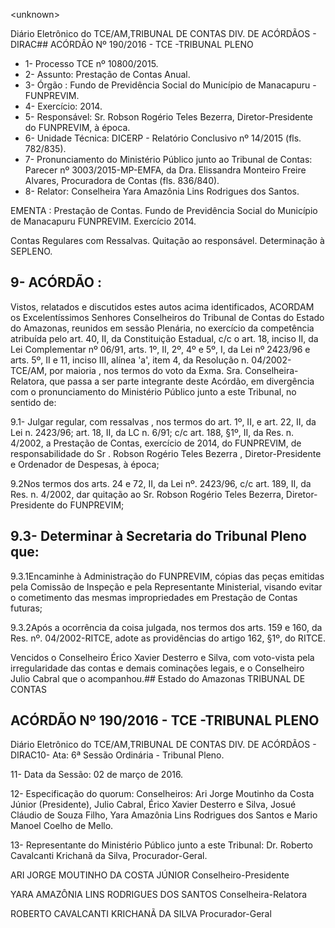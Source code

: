 &lt;unknown&gt;

Diário Eletrônico do TCE/AM,TRIBUNAL DE CONTAS DIV. DE ACÓRDÃOS - DIRAC## ACÓRDÃO Nº 190/2016 - TCE -TRIBUNAL PLENO

- 1- Processo TCE nº 10800/2015.
- 2- Assunto: Prestação de Contas Anual.
- 3- Órgão : Fundo de Previdência Social do Município de Manacapuru - FUNPREVIM.
- 4- Exercício: 2014.
- 5- Responsável: Sr. Robson Rogério Teles Bezerra, Diretor-Presidente do FUNPREVIM, à época.
- 6- Unidade Técnica: DICERP - Relatório Conclusivo nº 14/2015 (fls. 782/835).
- 7-  Pronunciamento  do Ministério Público  junto  ao Tribunal  de Contas: Parecer  nº 3003/2015-MP-EMFA, da Dra. Elissandra Monteiro Freire Alvares, Procuradora de Contas (fls. 836/840).
- 8- Relator: Conselheira Yara Amazônia Lins Rodrigues dos Santos.

EMENTA : Prestação de Contas. Fundo de Previdência Social do  Município de  Manacapuru  FUNPREVIM. Exercício 2014.

Contas  Regulares  com  Ressalvas.  Quitação  ao responsável. Determinação à SEPLENO.

## 9- ACÓRDÃO :

Vistos, relatados e discutidos estes autos acima identificados, ACORDAM os Excelentíssimos Senhores Conselheiros do Tribunal de Contas do Estado do Amazonas, reunidos em sessão Plenária, no exercício da competência atribuída pelo art. 40, II, da Constituição Estadual, c/c o art. 18, inciso II, da Lei Complementar nº 06/91, arts. 1º, II, 2º, 4º e 5º, I, da Lei nº 2423/96 e arts. 5º, II e 11, inciso III, alínea 'a', item 4, da Resolução  n.  04/2002-TCE/AM, por  maioria , nos  termos  do  voto  da  Exma.  Sra. Conselheira-Relatora, que passa a ser parte integrante deste Acórdão, em divergência com o pronunciamento do Ministério Público junto a este Tribunal, no sentido de:

9.1- Julgar regular, com ressalvas , nos termos do art. 1º, II, e art. 22, II, da Lei  n.  2423/96;  art.  18,  II,  da  LC  n.  6/91;  c/c  art.  188,  §1º,  II,  da  Res.  n.  4/2002,  a Prestação  de  Contas,  exercício  de  2014,  do  FUNPREVIM,  de  responsabilidade  do  Sr . Robson Rogério Teles Bezerra , Diretor-Presidente e Ordenador de Despesas, à época;

9.2Nos termos dos arts. 24 e 72, II, da Lei nº. 2423/96, c/c art. 189,  II, da Res. n. 4/2002, dar quitação ao Sr. Robson Rogério Teles Bezerra, Diretor-Presidente do FUNPREVIM;

## 9.3- Determinar à Secretaria do Tribunal Pleno que:

9.3.1Encaminhe à Administração do FUNPREVIM, cópias das peças emitidas pela Comissão de Inspeção e pela Representante  Ministerial,  visando evitar o cometimento das mesmas impropriedades em Prestação de Contas futuras;

9.3.2Após a ocorrência da coisa julgada, nos termos dos arts. 159 e 160, da Res. nº. 04/2002-RITCE, adote as providências do artigo 162, §1º, do RITCE.

Vencidos  o  Conselheiro  Érico  Xavier  Desterro  e  Silva, com  voto-vista  pela irregularidade das contas e demais cominações legais, e o Conselheiro Julio Cabral que o acompanhou.## Estado do Amazonas TRIBUNAL DE CONTAS

## ACÓRDÃO Nº 190/2016 - TCE -TRIBUNAL PLENO

Diário Eletrônico do TCE/AM,TRIBUNAL DE CONTAS DIV. DE ACÓRDÃOS - DIRAC10- Ata: 6ª Sessão Ordinária - Tribunal Pleno.

11- Data da Sessão: 02 de março de 2016.

12-  Especificação  do  quorum: Conselheiros:  Ari  Jorge  Moutinho  da  Costa  Júnior (Presidente), Julio Cabral, Érico Xavier Desterro e Silva, Josué Cláudio de Souza Filho, Yara Amazônia Lins Rodrigues dos Santos e Mario Manoel Coelho de Mello.

13- Representante do Ministério Público junto a este Tribunal: Dr. Roberto Cavalcanti Krichanã da Silva, Procurador-Geral.

ARI JORGE MOUTINHO DA COSTA JÚNIOR Conselheiro-Presidente

YARA AMAZÔNIA LINS RODRIGUES DOS SANTOS Conselheira-Relatora

ROBERTO CAVALCANTI KRICHANÃ DA SILVA Procurador-Geral